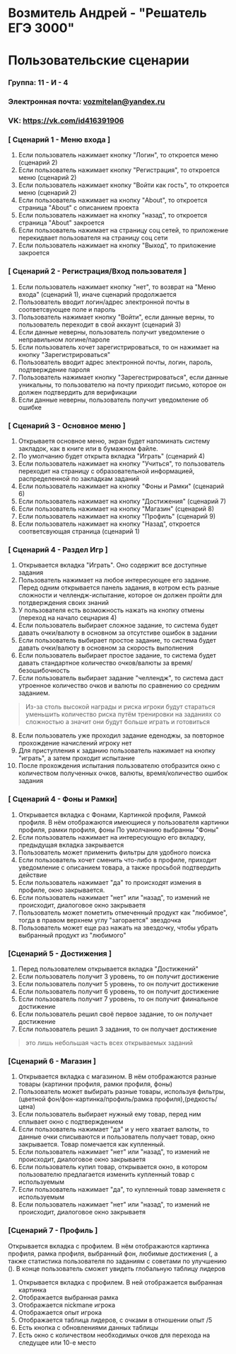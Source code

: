 # Возмитель Андрей - "Решатель ЕГЭ 3000"
# Пользовательские сценарии

### Группа: 11 - И - 4
### Электронная почта: vozmitelan@yandex.ru
### VK: https://vk.com/id416391906


### [ Сценарий 1 - Меню входа ]

1. Если пользователь нажимает кнопку "Логин", то откроется меню (сценарий 2)
2. Если пользователь нажимает кнопку "Регистрация", то откроется меню (сценарий 2)
3. Если пользователь нажимает кнопку "Войти как гость", то откроется меню (сценарий 2)
4. Если пользователь нажимает на кнопку "About", то откроется страница "About" с описанием проекта
5. Если пользователь нажимает на кнопку "назад", то откроется страница "About" закроется
6. Если пользователь нажимает на страницу соц сетей, то приложение перекидвает пользователя на страницу соц сети
7. Если пользователь нажимает на кнопку "Выход", то приложение закроется

### [ Сценарий 2 - Регистрация/Вход пользователя ]

1. Если пользователь нажимает кнопку "нет", то возврат на "Меню входа" (сценарий 1), иначе сценарий продолжается
2. Пользователь вводит логин/адрес электронной почты в соответсвующее поле и пароль
3. Пользователь нажимает кнопку "Войти", если данные верны, то пользователь переходит в свой аккаунт (сценарий 3)
4. Если данные неверны, пользователь получит уведомление о неправильном логине/пароле
5. Если пользователь хочет зарегистрироваться, то он нажимает на кнопку "Зарегистрироваться"
6. Пользователь вводит адрес электронной почты, логин, пароль, подтверждение пароля
7. Пользователь нажимает кнопку "Зарегестрироваться", если данные уникальны, то пользователю на почту приходит письмо, которое он должен подтвердить для верификации
8. Если данные неверны, пользователь получит уведомление об ошибке

### [ Сценарий 3 - Основное меню ]

1. Открываетя основное меню, экран будет напоминать систему закладок, как в книге или в бумажном файле.
2. По умолчанию будет открыта вкладка "Играть" (сценарий 4)
3. Если пользователь нажимает на кнопку "Учиться", то пользователь переходит на страницу с образовательной информацией, распределенной по закладкам заданий
4. Если пользователь нажимает на кнопку "Фоны и Рамки" (сценарий 6)
5. Если пользователь нажимает на кнопку "Достижения" (сценарий 7)
6. Если пользователь нажимает на кнопку "Магазин" (сценарий 8)
8. Если пользователь нажимает на кнопку "Профиль" (сценарий 9)
9. Если пользователь нажимает на кнопку "Назад", откроется соответсвующая страница (сценарий 1)

### [ Сценарий 4 - Раздел Игр ]

1. Открывается вкладка "Играть". Оно содержит все доступные задания 
2. Пользователь нажимает на любое интересующее его задание. Перед одним открывается панель задания, в котром есть разные сложности и челлендж-испытание, которое он должен пройти для потдверждения своих знаний
3. У пользователя есть возможность нажать на кнопку отмены (переход на начало сецнария 4)
4. Если пользователь выбирает сложное задание, то система будет давать очки/валюту в основном за отсутстиве ошибок в задании
5. Если пользователь выбирает простое задание, то система будет давать очки/валюту в основном за скорость выполнения
6. Если пользователь выбирает простое задание, то система будет давать стандартное количество очков/валюты за время/безошибочность
7. Если пользователь выбирает задание "челлендж", то система даст утроенное количество очков и валюты по сравнению со средним заданием. 
 > Из-за столь высокой награды и риска игроки будут стараться уменьшить количество риска путём тренировки на заданиях со сложностью а значит они будут больше играть и готовиться
8. Если пользователь уже проходил задание еденоджы, за повторное прохождение начислений игроку нет
9. Для приступления к заданию пользователь нажимает на кнопку "играть", а затем проходит испытание
10. После прохождения испытания пользователю отобразится окно с количеством полученных очков, валюты, время/количество ошибок задания


### [ Сценарий 4 - Фоны и Рамки]

1. Открывается вкладка с Фонами, Картинкой профиля, Рамкой профиля. В нём отображаются имеющиеся у пользователя картинки профиля, рамки профиля, фоны По умолчанию выбранны "Фоны"
2. Если пользователь нажимает на интересующую его вкладку, предыдущая вкладка закрывается
3. Пользователь может применить фильтры для удобного поиска
4. Если пользователь хочет сменить что-либо в профиле, приходит уведомление с описанием товара, а также просьбой подтвердить действие
5. Если пользователь нажимает "да" то происходят измения в профиле, окно закрывается.
5. Если пользователь нажимает "нет" или "назад", то измений не происходит, диалоговое окно закрываетя
6. Пользователь может пометить отмеченный продукт как "любимое", тогда в правом верхнем углу "загорается" звездочка
7. Пользователь может еще раз нажать на звездочку, чтобы убрать выбранный продукт из "любимого"

### [Сценарий 5 - Достижения ]

1. Перед пользователем открывается вкладка "Достижений"
2. Если пользователь получит 3 уровень, то он получит достижение
3. Если пользователь получит 5 уровень, то он получит достижение
4. Если пользователь получит 6 уровень, то он получит достижение
5. Если пользователь получит 7 уровень, то он получит фиинальное достижение
6. Если пользователь решил своё первое задание, то он получает достижение
7. Если пользователь решил 3 задания, то он получает достижение
 > это лишь небольшая часть всех открываемых заданий

### [Сценарий 6 - Магазин ]

1. Открывается вкладка с магазином. В нём отображаются разные товары (картинки профиля, рамки профиля, фоны)
2. Пользователь может выбирать разные товары, используя фильтры, (цветной фон/фон-картинка/профиль/рамка профиля),(редкость/цена)
3. Если пользователь выбирает нужный ему товар, перед ним сплывает окно с подтверждением
4. Если пользователь нажимает "да" и у него хватает валюты, то данные очки списываются и пользователь получает товар, окно закрывается. Товар помечается как купленный. 
5. Если пользователь нажимает "нет" или "назад", то измений не происходит, диалоговое окно закрываетя
6. Если пользователь купил товар, открывается окно, в котором пользователю предлагается изменить купленный товар с используемым
7. Если пользователь нажимает "да", то купленный товар заменяетя с используемым
8. Если пользователь нажимает "нет" или "назад", то измений не происходит, диалоговое окно закрываетя

### [Сценарий 7 - Профиль ]

Открывается вкладка с профилем. В нём отображаются картинка профиля, рамка профиля, выбранный фон, любимые достижения (, а также статистика пользователя по заданиям с советами по улучшению (). В конце пользователь сможет увидеть глобальную таблицу лидеров
1. Открывается вкладка с профилем. В ней отображается выбранная картинка
2. Отображается выбранная рамка
3. Отображается nickmane игрока
4. Отображается опыт игрока
5. Отображается таблица лидеров, с очками в отношении опыт /5
6. Есть кнопка с обновлениями данных таблицы
7. Есть окно с количеством необходимых очков для перехода на следущее или 10-е место




